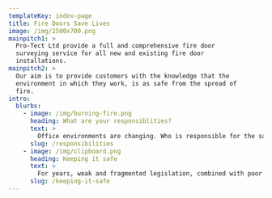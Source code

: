 ```yaml
---
templateKey: index-page
title: Fire Doors Save Lives
image: /img/2500x700.png
mainpitch1: >
  Pro-Tect Ltd provide a full and comprehensive fire door
  surveying service for all new and existing fire door
  installations.  
mainpitch2: >
  Our aim is to provide customers with the knowledge that the
  environment in which they work, is as safe from the spread of
  fire.
intro:
  blurbs:
    - image: /img/burning-fire.png
      heading: What are your responsiblities?
      text: >
        Office environments are changing. Who is responsible for the safety and wellbeing of the souls within a particular demise. That might be you. Under the Regulatory Reform Fire Safety Order (2005) the responsibility for maintaining fire safety in non-domestic buildings falls to the Responsible Person. In an enquiry, they will look to the responsible person in charge. That might be the landlord, the building manager, the company owner, the office manager, the facilities manger and so on. If you are…
      slug: /responsibilities
    - image: /img/clipboard.png
      heading: Keeping it safe
      text: >
        For years, weak and fragmented legislation, combined with poor skills and control in construction and maintenance have undermined installation and failed to address inadequacies in inspection and maintenance regimes. We believe that there is a very deep-rooted problem and that many fire doors would struggle to halt the spread of major fire. Through the Fire Door Scheme (BWF Certifire), Fire Door Inspection Scheme (FDIS) and the Fire Door Safety Week campaign, it has raised a lot of important…
      slug: /keeping-it-safe
---
```

